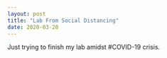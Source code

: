 ```yaml
---
layout: post
title: "Lab From Social Distancing"
date: 2020-03-20
---
```


Just trying to finish my lab amidst #COVID-19 crisis. 
